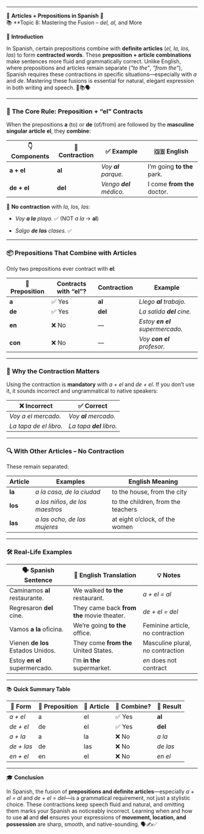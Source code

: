 
---
🌟 **Articles + Prepositions in Spanish** 🌟  
📚 **Topic 8: Mastering the Fusion – _del, al,_ and More

📘 **Introduction**

In Spanish, certain prepositions combine with **definite articles** (_el, la, los, las_) to form **contracted words**. These **preposition + article combinations** make sentences more fluid and grammatically correct. Unlike English, where prepositions and articles remain separate (_"to the"_, _"from the"_), Spanish requires these contractions in specific situations—especially with _a_ and _de_. Mastering these fusions is essential for natural, elegant expression in both writing and speech. 🔗📚🗣️

---

### 🧠 **The Core Rule: Preposition + “el” Contracts**

When the prepositions **a** (to) or **de** (of/from) are followed by the **masculine singular article** **el**, they **combine**:

|👇 Components|🔄 Contraction|✅ Example|🇬🇧 English|
|---|---|---|---|
|**a + el**|**al**|_Voy **al** parque._|I’m going **to the** park.|
|**de + el**|**del**|_Vengo **del** médico._|I come **from the** doctor.|

🚫 **No contraction** with _la, los, las_:

- _Voy **a la** playa._ ✅ (NOT _a la_ → **al**)
    
- _Salgo **de las** clases._ ✅
    

---

### 📦 **Prepositions That Combine with Articles**

Only two prepositions ever contract with **el**:

|🧭 Preposition|Contracts with “el”?|Contraction|Example|
|---|---|---|---|
|**a**|✅ Yes|**al**|_Llego **al** trabajo._|
|**de**|✅ Yes|**del**|_La salida **del** cine._|
|**en**|❌ No|—|_Estoy **en el** supermercado._|
|**con**|❌ No|—|_Voy **con el** profesor._|

---

### 🧪 **Why the Contraction Matters**

Using the contraction is **mandatory** with _a + el_ and _de + el_. If you don’t use it, it sounds incorrect and ungrammatical to native speakers:

|❌ Incorrect|✅ Correct|
|---|---|
|_Voy a el mercado._|_Voy **al** mercado._|
|_La tapa de el libro._|_La tapa **del** libro._|

---

### 🔍 **With Other Articles – No Contraction**

These remain separated:

|Article|Examples|English Meaning|
|---|---|---|
|**la**|_a la casa_, _de la ciudad_|to the house, from the city|
|**los**|_a los niños_, _de los maestros_|to the children, from the teachers|
|**las**|_a las ocho_, _de las mujeres_|at eight o’clock, of the women|

---

### 🛠️ **Real-Life Examples**

|🗣️ Spanish Sentence|💬 English Translation|💡 Notes|
|---|---|---|
|Caminamos **al** restaurante.|We walked **to the** restaurant.|_a + el = al_|
|Regresaron **del** cine.|They came back **from the** movie theater.|_de + el = del_|
|Vamos **a la** oficina.|We’re going **to the** office.|Feminine article, no contraction|
|Vienen **de los** Estados Unidos.|They come **from the** United States.|Masculine plural, no contraction|
|Estoy **en el** supermercado.|I’m **in the** supermarket.|_en_ does not contract|

---

📚 **Quick Summary Table**

|🧾 Form|📌 Preposition|📎 Article|🔄 Combine?|🧪 Result|
|---|---|---|---|---|
|_a + el_|a|el|✅ Yes|**al**|
|_de + el_|de|el|✅ Yes|**del**|
|_a + la_|a|la|❌ No|_a la_|
|_de + las_|de|las|❌ No|_de las_|
|_en + el_|en|el|❌ No|_en el_|

---

🎓 **Conclusion**

In Spanish, the fusion of **prepositions and definite articles**—especially _a + el = al_ and _de + el = del_—is a grammatical requirement, not just a stylistic choice. These contractions keep speech fluid and natural, and omitting them marks your Spanish as noticeably incorrect. Learning when and how to use **al** and **del** ensures your expressions of **movement, location, and possession** are sharp, smooth, and native-sounding. 🗣️✍️✅
